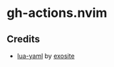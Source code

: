 # gh-actions.nvim

## Credits

- [lua-yaml](https://github.com/exosite/lua-yaml) by [exosite](https://github.com/exosite)
